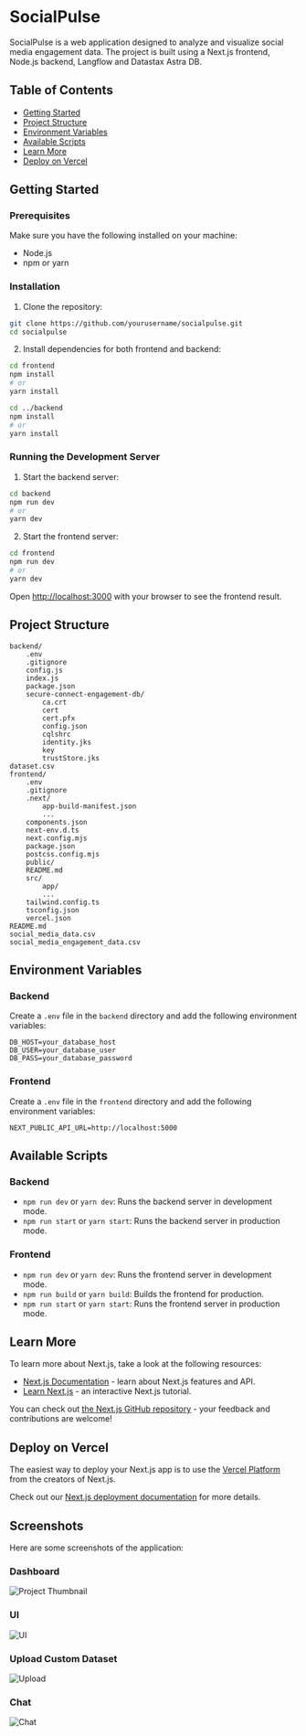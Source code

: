# SocialPulse

SocialPulse is a web application designed to analyze and visualize social media engagement data. The project is built using a Next.js frontend, Node.js backend, Langflow and Datastax Astra DB.

## Table of Contents

- [Getting Started](#getting-started)
- [Project Structure](#project-structure)
- [Environment Variables](#environment-variables)
- [Available Scripts](#available-scripts)
- [Learn More](#learn-more)
- [Deploy on Vercel](#deploy-on-vercel)

## Getting Started

### Prerequisites

Make sure you have the following installed on your machine:

- Node.js
- npm or yarn

### Installation

1. Clone the repository:

```bash
git clone https://github.com/yourusername/socialpulse.git
cd socialpulse
```

2. Install dependencies for both frontend and backend:

```bash
cd frontend
npm install
# or
yarn install

cd ../backend
npm install
# or
yarn install
```

### Running the Development Server

1. Start the backend server:

```bash
cd backend
npm run dev
# or
yarn dev
```

2. Start the frontend server:

```bash
cd frontend
npm run dev
# or
yarn dev
```

Open [http://localhost:3000](http://localhost:3000) with your browser to see the frontend result.

## Project Structure

```
backend/
    .env
    .gitignore
    config.js
    index.js
    package.json
    secure-connect-engagement-db/
        ca.crt
        cert
        cert.pfx
        config.json
        cqlshrc
        identity.jks
        key
        trustStore.jks
dataset.csv
frontend/
    .env
    .gitignore
    .next/
        app-build-manifest.json
        ...
    components.json
    next-env.d.ts
    next.config.mjs
    package.json
    postcss.config.mjs
    public/
    README.md
    src/
        app/
        ...
    tailwind.config.ts
    tsconfig.json
    vercel.json
README.md
social_media_data.csv
social_media_engagement_data.csv
```

## Environment Variables

### Backend

Create a `.env` file in the `backend` directory and add the following environment variables:

```
DB_HOST=your_database_host
DB_USER=your_database_user
DB_PASS=your_database_password
```

### Frontend

Create a `.env` file in the `frontend` directory and add the following environment variables:

```
NEXT_PUBLIC_API_URL=http://localhost:5000
```

## Available Scripts

### Backend

- `npm run dev` or `yarn dev`: Runs the backend server in development mode.
- `npm run start` or `yarn start`: Runs the backend server in production mode.

### Frontend

- `npm run dev` or `yarn dev`: Runs the frontend server in development mode.
- `npm run build` or `yarn build`: Builds the frontend for production.
- `npm run start` or `yarn start`: Runs the frontend server in production mode.

## Learn More

To learn more about Next.js, take a look at the following resources:

- [Next.js Documentation](https://nextjs.org/docs) - learn about Next.js features and API.
- [Learn Next.js](https://nextjs.org/learn) - an interactive Next.js tutorial.

You can check out [the Next.js GitHub repository](https://github.com/vercel/next.js/) - your feedback and contributions are welcome!

## Deploy on Vercel

The easiest way to deploy your Next.js app is to use the [Vercel Platform](https://vercel.com/new?utm_medium=default-template&filter=next.js&utm_source=create-next-app&utm_campaign=create-next-app-readme) from the creators of Next.js.

Check out our [Next.js deployment documentation](https://nextjs.org/docs/deployment) for more details.

## Screenshots

Here are some screenshots of the application:

### Dashboard

![Project Thumbnail](https://github.com/avengers2405/SocialPulse/blob/master/images/Project%20Thumbnail.png)

### UI

![UI](https://github.com/avengers2405/SocialPulse/blob/master/images/landing.png)

### Upload Custom Dataset

![Upload](https://github.com/avengers2405/SocialPulse/blob/master/images/upload.png)

### Chat

![Chat](https://github.com/avengers2405/SocialPulse/blob/master/images/in%20action.png)
